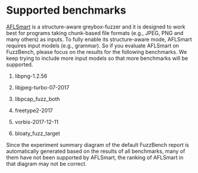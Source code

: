 # Supported benchmarks

[AFLSmart](https://github.com/aflsmart/aflsmart) is a structure-aware greybox-fuzzer and it is designed to work best for programs taking chunk-based file formats (e.g., JPEG, PNG and many others) as inputs. To fully enable its structure-aware mode, AFLSmart requires input models (e.g., grammar). So if you evaluate AFLSmart on FuzzBench, please focus on the results for the following benchmarks. We keep trying to include more input models so that more benchmarks will be supported.

1. libpng-1.2.56

2. libjpeg-turbo-07-2017

3. libpcap_fuzz_both

4. freetype2-2017

5. vorbis-2017-12-11

6. bloaty_fuzz_target

Since the experiment summary diagram of the default FuzzBench report is automatically generated based on the results of all benchmarks, many of them have not been supported by AFLSmart, the ranking of AFLSmart in that diagram may not be correct.

